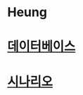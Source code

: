 # Heung

# [데이터베이스](#https://github.com/jaehyun-0103/Heung/blob/main/Database.md)

# [시나리오](#https://github.com/jaehyun-0103/Heung/blob/main/Scenario.md)
